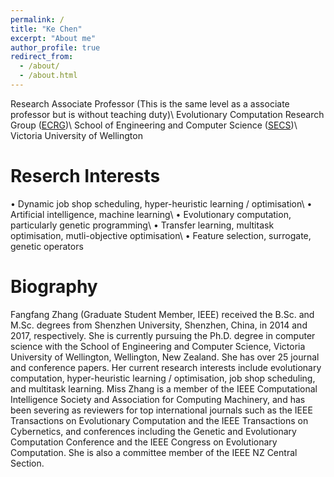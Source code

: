 ```yaml
---
permalink: /
title: "Ke Chen"
excerpt: "About me"
author_profile: true
redirect_from: 
  - /about/
  - /about.html
---
```


Research Associate Professor (This is the same level as a associate professor but is without teaching duty)\\
Evolutionary Computation Research Group ([ECRG](https://ecs.wgtn.ac.nz/Groups/ECRG/WebHome))\\
School of Engineering and Computer Science ([SECS](https://www.wgtn.ac.nz/engineering/school-of-engineering-and-computer-science))\\
Victoria University of Wellington


Reserch Interests
======
• Dynamic job shop scheduling, hyper-heuristic learning / optimisation\\
• Artificial intelligence, machine learning\\
• Evolutionary computation, particularly genetic programming\\
• Transfer learning, multitask optimisation, mutli-objective optimisation\\
• Feature selection, surrogate, genetic operators


Biography
======
Fangfang Zhang (Graduate Student Member, IEEE) received the B.Sc. and M.Sc. degrees from Shenzhen University, Shenzhen, China, in 2014 and 2017, respectively. She is currently pursuing the Ph.D. degree in computer science with the School of Engineering and Computer Science, Victoria University of Wellington, Wellington, New Zealand. She has over 25 journal and conference papers. Her current research interests include evolutionary computation, hyper-heuristic learning / optimisation,
job shop scheduling, and multitask learning. Miss Zhang is a member of the IEEE Computational Intelligence Society and Association for Computing Machinery, and has been severing as reviewers for top international journals such as the IEEE Transactions on Evolutionary Computation and the IEEE Transactions on Cybernetics, and conferences including the Genetic and Evolutionary Computation Conference and the IEEE Congress on Evolutionary Computation. She is also a committee member of the IEEE NZ Central Section.
